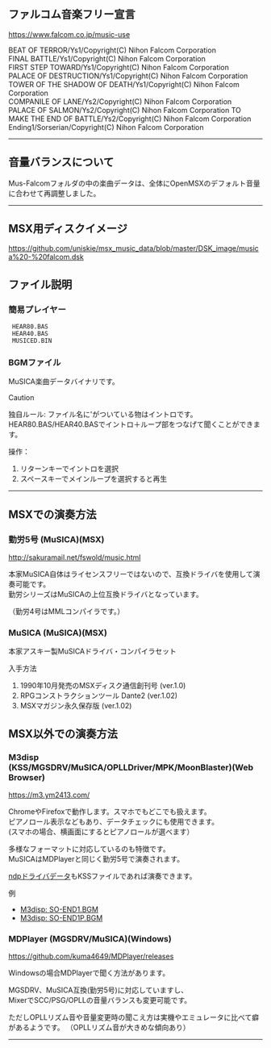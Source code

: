 ﻿## ファルコム音楽フリー宣言
https://www.falcom.co.jp/music-use

BEAT OF TERROR/Ys1/Copyright(C) Nihon Falcom Corporation  
FINAL BATTLE/Ys1/Copyright(C) Nihon Falcom Corporation  
FIRST STEP TOWARD/Ys1/Copyright(C) Nihon Falcom Corporation  
PALACE OF DESTRUCTION/Ys1/Copyright(C) Nihon Falcom Corporation  
TOWER OF THE SHADOW OF DEATH/Ys1/Copyright(C) Nihon Falcom Corporation  
COMPANILE OF LANE/Ys2/Copyright(C) Nihon Falcom Corporation  
PALACE OF SALMON/Ys2/Copyright(C) Nihon Falcom Corporation
TO MAKE THE END OF BATTLE/Ys2/Copyright(C) Nihon Falcom Corporation  
Ending1/Sorserian/Copyright(C) Nihon Falcom Corporation  

---------------------------------------
## 音量バランスについて

Mus-Falcomフォルダの中の楽曲データは、全体にOpenMSXのデフォルト音量に合わせて再調整しました。

---------------------------------------
## MSX用ディスクイメージ

 https://github.com/uniskie/msx_music_data/blob/master/DSK_image/musica%20-%20falcom.dsk


## ファイル説明

### 簡易プレイヤー
```
 HEAR80.BAS
 HEAR40.BAS
 MUSICED.BIN
```

### BGMファイル

MuSICA楽曲データバイナリです。

> [!CAUTION]
> 独自ルール: ファイル名に'がついている物はイントロです。  
> HEAR80.BAS/HEAR40.BASでイントロ＋ループ部をつなげて聞くことができます。
>
> 操作：
> 1. リターンキーでイントロを選択
> 2. スペースキーでメインループを選択すると再生

---------------------------------------

## MSXでの演奏方法

### 勤労5号 (MuSICA)(MSX)

http://sakuramail.net/fswold/music.html

本家MuSICA自体はライセンスフリーではないので、互換ドライバを使用して演奏可能です。  
勤労シリーズはMuSICAの上位互換ドライバとなっています。

（勤労4号はMMLコンパイラです。）

### MuSICA (MuSICA)(MSX)

本家アスキー製MuSICAドライバ・コンパイラセット

入手方法
1. 1990年10月発売のMSXディスク通信創刊号 (ver.1.0)
2. RPGコンストラクションツール Dante2 (ver.1.02)
3. MSXマガジン永久保存版 (ver.1.02)

## MSX以外での演奏方法

### M3disp (KSS/MGSDRV/MuSICA/OPLLDriver/MPK/MoonBlaster)(Web Browser)

https://m3.ym2413.com/

ChromeやFirefoxで動作します。スマホでもどこでも扱えます。  
ピアノロール表示などもあり、データチェックにも使用できます。  
(スマホの場合、横画面にするとピアノロールが選べます）

多様なフォーマットに対応しているのも特徴です。  
MuSICAはMDPlayerと同じく勤労5号で演奏されます。

[ndpドライバデータ](/ndp)もKSSファイルであれば演奏できます。

例

- [M3disp: SO-END1.BGM](https://m3.ym2413.com/?open=https://raw.githubusercontent.com/uniskie/msx_music_data/master/Mus-Falcom/SO-END1.BGM)  
- [M3disp: SO-END1P.BGM](https://m3.ym2413.com/?open=https://raw.githubusercontent.com/uniskie/msx_music_data/master/Mus-Falcom/SO-END1P.BGM)  



### MDPlayer (MGSDRV/MuSICA)(Windows)

https://github.com/kuma4649/MDPlayer/releases

Windowsの場合MDPlayerで聞く方法があります。

MGSDRV、MuSICA互換(勤労5号)に対応していますし、  
MixerでSCC/PSG/OPLLの音量バランスも変更可能です。

ただしOPLLリズム音や音量変更時の聞こえ方は実機やエミュレータに比べて癖があるようです。
（OPLLリズム音が大きめな傾向あり）

---------------------------------------
